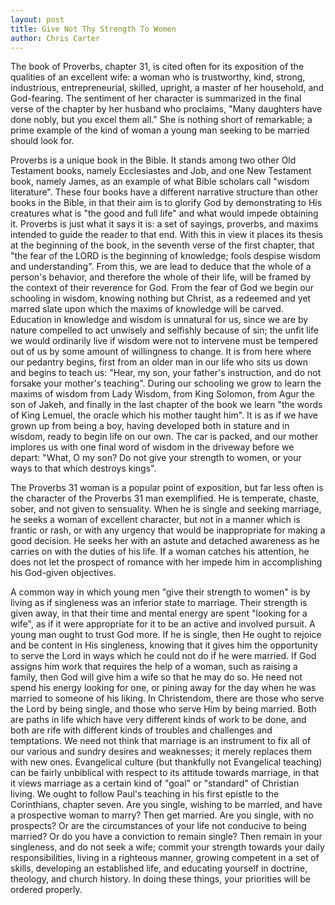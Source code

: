 ```yaml
---
layout: post
title: Give Not Thy Strength To Women
author: Chris Carter
---
```


The book of Proverbs, chapter 31, is cited often for its exposition of the qualities of an excellent wife: a woman who is trustworthy, kind, strong, industrious, entrepreneurial, skilled, upright, a master of her household, and God-fearing. The sentiment of her character is summarized in the final verse of the chapter by her husband who proclaims, "Many daughters have done nobly, but you excel them all." She is nothing short of remarkable; a prime example of the kind of woman a young man seeking to be married should look for.

Proverbs is a unique book in the Bible. It stands among two other Old Testament books, namely Ecclesiastes and Job, and one New Testament book, namely James, as an example of what Bible scholars call "wisdom literature". These four books have a different narrative structure than other books in the Bible, in that their aim is to glorify God by demonstrating to His creatures what is "the good and full life" and what would impede obtaining it. Proverbs is just what it says it is: a set of sayings, proverbs, and maxims intended to guide the reader to that end. With this in view it places its thesis at the beginning of the book, in the seventh verse of the first chapter, that "the fear of the LORD is the beginning of knowledge; fools despise wisdom and understanding". From this, we are lead to deduce that the whole of a person's behavior, and therefore the whole of their life, will be framed by the context of their reverence for God. From the fear of God we begin our schooling in wisdom, knowing nothing but Christ, as a redeemed and yet marred slate upon which the maxims of knowledge will be carved. Education in knowledge and wisdom is unnatural for us, since we are by nature compelled to act unwisely and selfishly because of sin; the unfit life we would ordinarily live if wisdom were not to intervene must be tempered out of us by some amount of willingness to change. It is from here where our pedantry begins, first from an older man in our life who sits us down and begins to teach us: "Hear, my son, your father's instruction, and do not forsake your mother's teaching". During our schooling we grow to learn the maxims of wisdom from Lady Wisdom, from King Solomon, from Agur the son of Jakeh, and finally in the last chapter of the book we learn "the words of King Lemuel, the oracle which his mother taught him". It is as if we have grown up from being a boy, having developed both in stature and in wisdom, ready to begin life on our own. The car is packed, and our mother implores us with one final word of wisdom in the driveway before we depart: "What, O my son? Do not give your strength to women, or your ways to that which destroys kings".

The Proverbs 31 woman is a popular point of exposition, but far less often is the character of the Proverbs 31 man exemplified. He is temperate, chaste, sober, and not given to sensuality. When he is single and seeking marriage, he seeks a woman of excellent character, but not in a manner which is frantic or rash, or with any urgency that would be inappropriate for making a good decision. He seeks her with an astute and detached awareness as he carries on with the duties of his life. If a woman catches his attention, he does not let the prospect of romance with her impede him in accomplishing his God-given objectives.

A common way in which young men "give their strength to women" is by living as if singleness was an inferior state to marriage. Their strength is given away, in that their time and mental energy are spent "looking for a wife", as if it were appropriate for it to be an active and involved pursuit. A young man ought to trust God more. If he is single, then He ought to rejoice and be content in His singleness, knowing that it gives him the opportunity to serve the Lord in ways which he could not do if he were married. If God assigns him work that requires the help of a woman, such as raising a family, then God will give him a wife so that he may do so. He need not spend his energy looking for one, or pining away for the day when he was married to someone of his liking. In Christendom, there are those who serve the Lord by being single, and those who serve Him by being married. Both are paths in life which have very different kinds of work to be done, and both are rife with different kinds of troubles and challenges and temptations. We need not think that marriage is an instrument to fix all of our various and sundry desires and weaknesses; it merely replaces them with new ones. Evangelical culture (but thankfully not Evangelical teaching) can be fairly unbiblical with respect to its attitude towards marriage, in that it views marriage as a certain kind of "goal" or "standard" of Christian living. We ought to follow Paul's teaching in his first epistle to the Corinthians, chapter seven. Are you single, wishing to be married, and have a prospective woman to marry? Then get married. Are you single, with no prospects? Or are the circumstances of your life not conducive to being married? Or do you have a conviction to remain single? Then remain in your singleness, and do not seek a wife; commit your strength towards your daily responsibilities, living in a righteous manner, growing competent in a set of skills, developing an established life, and educating yourself in doctrine, theology, and church history. In doing these things, your priorities will be ordered properly.
